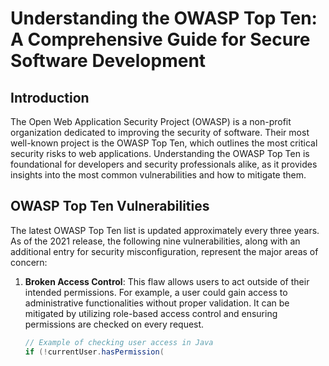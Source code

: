 # Understanding the OWASP Top Ten: A Comprehensive Guide for Secure Software Development

## Introduction
The Open Web Application Security Project (OWASP) is a non-profit organization dedicated to improving the security of software. Their most well-known project is the OWASP Top Ten, which outlines the most critical security risks to web applications. Understanding the OWASP Top Ten is foundational for developers and security professionals alike, as it provides insights into the most common vulnerabilities and how to mitigate them.

## OWASP Top Ten Vulnerabilities
The latest OWASP Top Ten list is updated approximately every three years. As of the 2021 release, the following nine vulnerabilities, along with an additional entry for security misconfiguration, represent the major areas of concern:

1. **Broken Access Control**: This flaw allows users to act outside of their intended permissions. For example, a user could gain access to administrative functionalities without proper validation. It can be mitigated by utilizing role-based access control and ensuring permissions are checked on every request.
   ```java
   // Example of checking user access in Java
   if (!currentUser.hasPermission(
